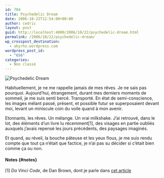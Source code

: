 ```yaml
---
id: 704
title: Psychedelic Dream
date: 2006-10-22T12:54:00+00:00
author: cedric
layout: post
guid: http://localhost:4000/2006/10/22/psychedelic-dream.html
permalink: /2006/10/22/psychedelic-dream/
wp_crosspost_destination:
  - akyrho.wordpress.com
wordpress_post_id:
  - "656"
categories:
  - Non classé
---
```

![Psychedelic Dream](/images/images/632476_33416426.jpg)

Habituellement, je ne me rappelle jamais de mes rêves. Je ne sais pas pourquoi. Aujourd’hui, étrangement, durant mes derniers moments de sommeil, je me suis senti bercé. Transporté. En état de semi-conscience, les images mélant passé, présent, et possible futur se superposaient devant moi, levant un miniscule coin du voile quand à mon avenir.

Etonnants, les rêves. Un mélange. Un vrai milkshake. J’ai retrouvé, dans le lot, des éléments d’un livre lu récemment[1], des visages en partie oubliés auxquels j’avais repensé les jours précédents, des paysages imaginés.

Et quand, au réveil, la bouche pâteuse et les yeux flous, je me suis rendu compte que tout ça n’était que factice, je n’ai pas su décider si c’était bien comme ça ou non.

#### Notes {#notes}

[1] _Da Vinci Code_, de Dan Brown, dont je parle dans [cet article](http://www.parenthese.be/blog/2006/10/21/Da-Vinci-Code)